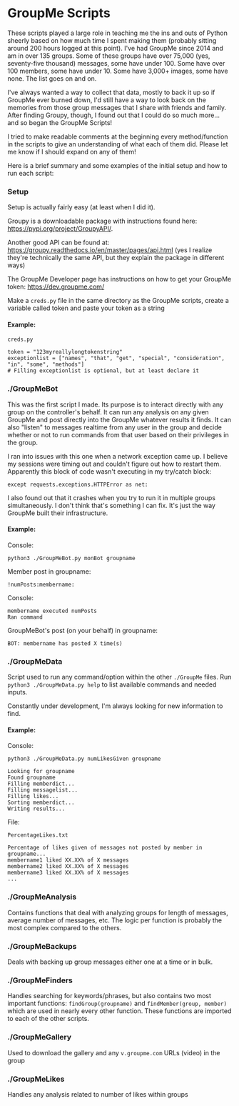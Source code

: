 # GroupMe Scripts

These scripts played a large role in teaching me the ins and outs of Python sheerly based on how much time I spent making them (probably sitting around 200 hours logged at this point). I've had GroupMe since 2014 and am in over 135 groups. Some of these groups have over 75,000 (yes, seventy-five thousand) messages, some have under 100. Some have over 100 members, some have under 10. Some have 3,000+ images, some have none. The list goes on and on.

I've always wanted a way to collect that data, mostly to back it up so if GroupMe ever burned down, I'd still have a way to look back on the memories from those group messages that I share with friends and family. After finding Groupy, though, I found out that I could do so much more... and so began the GroupMe Scripts!

I tried to make readable comments at the beginning every method/function in the scripts to give an understanding of what each of them did. Please let me know if I should expand on any of them!

Here is a brief summary and some examples of the initial setup and how to run each script:

### Setup

Setup is actually fairly easy (at least when I did it).

Groupy is a downloadable package with instructions found here: https://pypi.org/project/GroupyAPI/.

Another good API can be found at: https://groupy.readthedocs.io/en/master/pages/api.html (yes I realize they're technically the same API, but they explain the package in different ways)

The GroupMe Developer page has instructions on how to get your GroupMe token: https://dev.groupme.com/

Make a `creds.py` file in the same directory as the GroupMe scripts, create a variable called token and paste your token as a string

#### Example:

`creds.py`
```
token = "123myreallylongtokenstring"
exceptionlist = ["names", "that", "get", "special", "consideration", "in", "some", "methods"]
# Filling exceptionlist is optional, but at least declare it
```


### ./GroupMeBot

This was the first script I made. Its purpose is to interact directly with any group on the controller's behalf. It can run any analysis on any given GroupMe and post directly into the GroupMe whatever results it finds. It can also "listen" to messages realtime from any user in the group and decide whether or not to run commands from that user based on their privileges in the group.

I ran into issues with this one when a network exception came up. I believe my sessions were timing out and couldn't figure out how to restart them. Apparently this block of code wasn't executing in my try/catch block:

`except requests.exceptions.HTTPError as net:`

I also found out that it crashes when you try to run it in multiple groups simultaneously. I don't think that's something I can fix. It's just the way GroupMe built their infrastructure.

#### Example:

Console:

`python3 ./GroupMeBot.py monBot groupname`

Member post in groupname:

`!numPosts:membername:`

Console:
```
membername executed numPosts
Ran command
```

GroupMeBot's post (on your behalf) in groupname:

`BOT: membername has posted X time(s)`

### ./GroupMeData

Script used to run any command/option within the other `./GroupMe` files. Run `python3 ./GroupMeData.py help` to list available commands and needed inputs.

Constantly under development, I'm always looking for new information to find.

#### Example:

Console:

`python3 ./GroupMeData.py numLikesGiven groupname`
```
Looking for groupname
Found groupname
Filling memberdict...
Filling messagelist...
Filling likes...
Sorting memberdict...
Writing results...
```

File:

`PercentageLikes.txt`
```
Percentage of likes given of messages not posted by member in groupname...
membername1 liked XX.XX% of X messages
membername2 liked XX.XX% of X messages
membername3 liked XX.XX% of X messages
...
```

### ./GroupMeAnalysis

Contains functions that deal with analyzing groups for length of messages, average number of messages, etc. The logic per function is probably the most complex compared to the others.

### ./GroupMeBackups

Deals with backing up group messages either one at a time or in bulk.

### ./GroupMeFinders

Handles searching for keywords/phrases, but also contains two most important functions: `findGroup(groupname)` and `findMember(group, member)` which are used in nearly every other function. These functions are imported to each of the other scripts.

### ./GroupMeGallery

Used to download the gallery and any `v.groupme.com` URLs (video) in the group

### ./GroupMeLikes

Handles any analysis related to number of likes within groups
